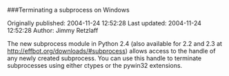 ###Terminating a subprocess on Windows

Originally published: 2004-11-24 12:52:28
Last updated: 2004-11-24 12:52:28
Author: Jimmy Retzlaff

The new subprocess module in Python 2.4 (also available for 2.2 and 2.3 at http://effbot.org/downloads/#subprocess) allows access to the handle of any newly created subprocess. You can use this handle to terminate subprocesses using either ctypes or the pywin32 extensions.